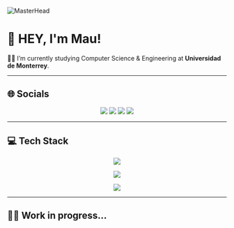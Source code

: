![MasterHead](https://user-images.githubusercontent.com/113350806/236842414-18101a37-92f5-4de7-a46d-eeaca6e16cbd.gif)

# 👋 HEY, I'm Mau!


👨‍🎓 I’m currently studying Computer Science & Engineering at **Universidad de Monterrey**.

---

## 🌐 Socials

<p align="center">
  <a href="https://www.linkedin.com/in/mauricio-gonzalez-valero-41509a258/"><img src="https://skillicons.dev/icons?i=linkedin" /></a> <a href="mailto:maugzzv2404@gmail.com"><img src="https://skillicons.dev/icons?i=gmail" /></a> <a href="https://github.com/maugonzalezv"><img src="https://skillicons.dev/icons?i=github" /></a>  <a href="https://www.instagram.com/maugonzalez24/"><img src="https://skillicons.dev/icons?i=instagram" /></a>
</p>


---

## 💻 Tech Stack

<p align="center">
    <img src="https://skillicons.dev/icons?i=cpp,java,typescript,postgresql,html,css,python,javascript,cs,c,kotlin,php,bash" /
</p>
<p align="center">
    <img src="https://skillicons.dev/icons?i=spring,react,nodejs,tailwind,django,flask,redux,regex" />
</p>
<p align="center">
    <img src="https://skillicons.dev/icons?i=aws,docker,git,linux,ubuntu,figma,idea,vscode,npm,powershell,raspberrypi,sublime,stackoverflow,vim,androidstudio" />
</p>


---

## 🐱‍💻 Work in progress...
